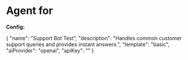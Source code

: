 # Agent for 

**Config:**

{
  "name": "Support Bot Test",
  "description": "Handles common customer support queries and provides instant answers.",
  "template": "basic",
  "aiProvider": "openai",
  "apiKey": ""
}

